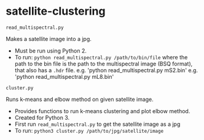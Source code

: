# satellite-clustering

`read_multispectral.py`

Makes a satellite image into a jpg.
* Must be run using Python 2. 
* To run: `python read_multispectral.py /path/to/bin/file` where the path to the bin file is the path to the multispectral image (BSQ format), that also has a `.hdr` file.
    e.g. 'python read_multispectral.py mS2.bin'
    e.g. 'python read_multispectral.py mL8.bin'
    

`cluster.py`

Runs k-means and elbow method on given satellite image.
* Provides functions to run k-means clustering and plot elbow method. 
* Created for Python 3.
* First run `read_multispectral.py` to get the satellite image as a jpg
* To run: `python3 cluster.py /path/to/jpg/satellite/image`

